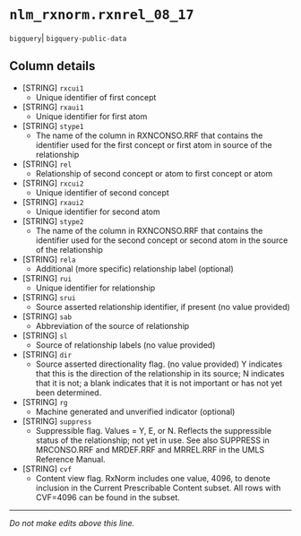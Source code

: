 # `nlm_rxnorm.rxnrel_08_17`
`bigquery`| `bigquery-public-data`

## Column details
* [STRING]    `rxcui1`
  - Unique identifier of first concept
* [STRING]    `rxaui1`
  - Unique identifier for first atom
* [STRING]    `stype1`
  - The name of the column in RXNCONSO.RRF that contains the identifier used for the first concept or first atom in source of the relationship
* [STRING]    `rel`
  - Relationship of second concept or atom to first concept or atom
* [STRING]    `rxcui2`
  - Unique identifier of second concept
* [STRING]    `rxaui2`
  - Unique identifier for second atom
* [STRING]    `stype2`
  - The name of the column in RXNCONSO.RRF that contains the identifier used for the second concept or second atom in the source of the relationship
* [STRING]    `rela`
  - Additional (more specific) relationship label (optional)
* [STRING]    `rui`
  - Unique identifier for relationship
* [STRING]    `srui`
  - Source asserted relationship identifier, if present (no value provided)
* [STRING]    `sab`
  - Abbreviation of the source of relationship
* [STRING]    `sl`
  - Source of relationship labels (no value provided)
* [STRING]    `dir`
  - Source asserted directionality flag. (no value provided) Y indicates that this is the direction of the relationship in its source; N indicates that it is not; a blank indicates that it is not important or has not yet been determined.
* [STRING]    `rg`
  - Machine generated and unverified indicator (optional)
* [STRING]    `suppress`
  - Suppressible flag. Values = Y, E, or N. Reflects the suppressible status of the relationship; not yet in use. See also SUPPRESS in MRCONSO.RRF and MRDEF.RRF and MRREL.RRF in the UMLS Reference Manual.
* [STRING]    `cvf`
  - Content view flag. RxNorm includes one value, 4096, to denote inclusion in the Current Prescribable Content subset. All rows with CVF=4096 can be found in the subset.

-------------------------------------------------------------------------------
*Do not make edits above this line.*
